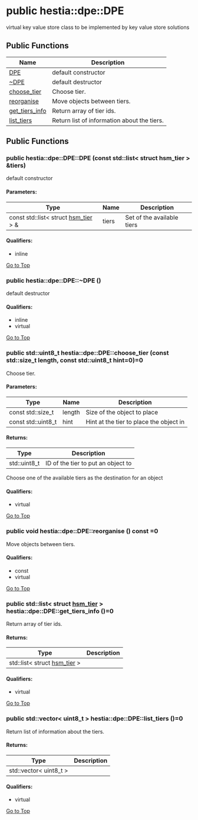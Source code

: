 # <a name='hestia-dpe-DPE' /> public hestia::dpe::DPE

virtual key value store class to be implemented by key value store solutions 




## Public Functions
| Name | Description | 
| ---- | ---- |
| [DPE](#hestia-dpe-DPE-DPE) | default constructor  |
| [~DPE](#hestia-dpe-DPE-~DPE) | default destructor  |
| [choose_tier](#hestia-dpe-DPE-choose_tier) | Choose tier.  |
| [reorganise](#hestia-dpe-DPE-reorganise) | Move objects between tiers.  |
| [get_tiers_info](#hestia-dpe-DPE-get_tiers_info) | Return array of tier ids.  |
| [list_tiers](#hestia-dpe-DPE-list_tiers) | Return list of information about the tiers.  |



## Public Functions
### <a name='hestia-dpe-DPE-DPE' /> public  hestia::dpe::DPE::DPE (const std::list< struct hsm_tier > &tiers)

default constructor 




#### Parameters: 
| Type | Name | Description | 
| ---- | ---- | ---- |
| const std::list< struct [hsm_tier][hestia-hsm_tier] > & | tiers | Set of the available tiers  |












#### Qualifiers: 
* inline


[Go to Top](#hestia-dpe-DPE)

### <a name='hestia-dpe-DPE-~DPE' /> public  hestia::dpe::DPE::~DPE ()

default destructor 








#### Qualifiers: 
* inline
* virtual


[Go to Top](#hestia-dpe-DPE)

### <a name='hestia-dpe-DPE-choose_tier' /> public std::uint8_t hestia::dpe::DPE::choose_tier (const std::size_t length, const std::uint8_t hint=0)=0

Choose tier. 




#### Parameters: 
| Type | Name | Description | 
| ---- | ---- | ---- |
| const std::size_t | length | Size of the object to place  |
| const std::uint8_t | hint | Hint at the tier to place the object in |

#### Returns: 
| Type | Description | 
| ---- | ---- |
| std::uint8_t | ID of the tier to put an object to  |







Choose one of the available tiers as the destination for an object




#### Qualifiers: 
* virtual


[Go to Top](#hestia-dpe-DPE)

### <a name='hestia-dpe-DPE-reorganise' /> public void hestia::dpe::DPE::reorganise () const =0

Move objects between tiers. 








#### Qualifiers: 
* const
* virtual


[Go to Top](#hestia-dpe-DPE)

### <a name='hestia-dpe-DPE-get_tiers_info' /> public std::list< struct [hsm_tier][hestia-hsm_tier] > hestia::dpe::DPE::get_tiers_info ()=0

Return array of tier ids. 




#### Returns: 
| Type | Description | 
| ---- | ---- |
| std::list< struct [hsm_tier][hestia-hsm_tier] > |  |





#### Qualifiers: 
* virtual


[Go to Top](#hestia-dpe-DPE)

### <a name='hestia-dpe-DPE-list_tiers' /> public std::vector< uint8_t > hestia::dpe::DPE::list_tiers ()=0

Return list of information about the tiers. 




#### Returns: 
| Type | Description | 
| ---- | ---- |
| std::vector< uint8_t > |  |





#### Qualifiers: 
* virtual


[Go to Top](#hestia-dpe-DPE)

[hestia-hsm_tier]:./../hsm_tier.md#hestia-hsm_tier
